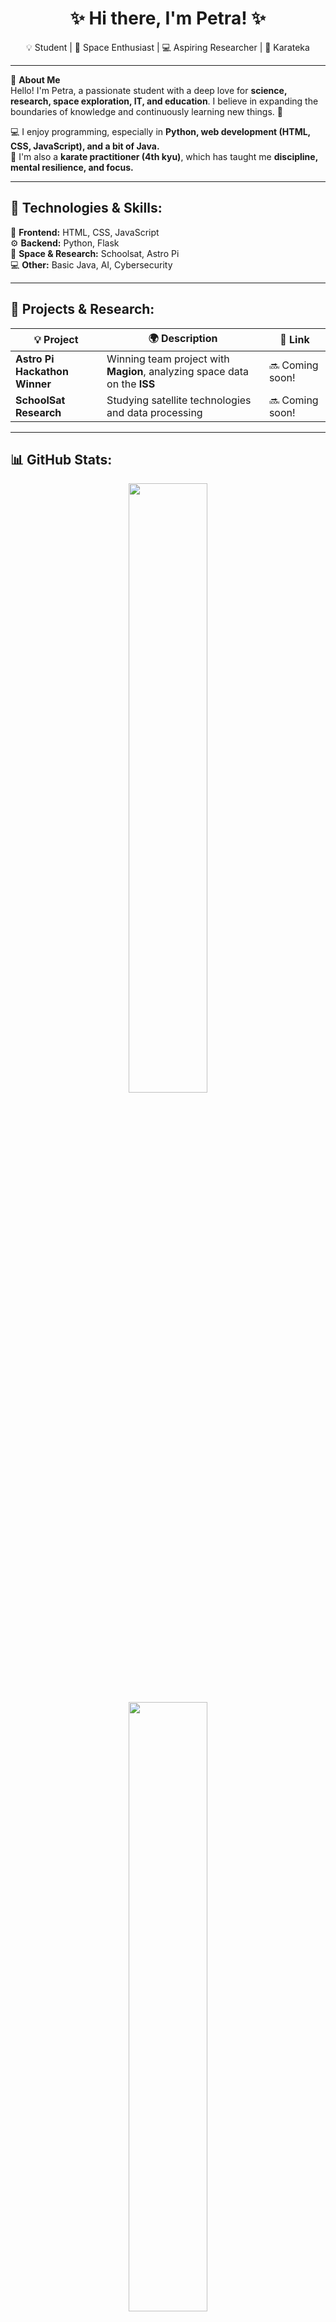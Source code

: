 <h1 align="center"> ✨ Hi there, I'm Petra! ✨ </h1>

<p align="center">
  💡 Student | 🔭 Space Enthusiast | 💻 Aspiring Researcher | 🥋 Karateka
</p>

---

🌸 **About Me**  
Hello! I'm Petra, a passionate student with a deep love for **science, research, space exploration, IT, and education**. I believe in expanding the boundaries of knowledge and continuously learning new things. 🚀  

💻 I enjoy programming, especially in **Python, web development (HTML, CSS, JavaScript), and a bit of Java.**  
🥋 I'm also a **karate practitioner (4th kyu)**, which has taught me **discipline, mental resilience, and focus.**  

---

## 🌟 Technologies & Skills:
🎨 **Frontend:** HTML, CSS, JavaScript  
⚙️ **Backend:** Python, Flask  
📡 **Space & Research:** Schoolsat, Astro Pi  
💻 **Other:** Basic Java, AI, Cybersecurity  

---

## 🚀 Projects & Research:
| 💡 Project | 🌍 Description | 🔗 Link |
|------------|--------------|---------|
| **Astro Pi Hackathon Winner** | Winning team project with **Magion**, analyzing space data on the **ISS** | 🔜 Coming soon! |
| **SchoolSat Research** | Studying satellite technologies and data processing | 🔜 Coming soon! |

---

## 📊 GitHub Stats:
<p align="center">
  <img src="https://github-readme-stats.vercel.app/api?username=PetraTovarkova&show_icons=true&theme=pink" width="50%" />
  <img src="https://github-readme-streak-stats.herokuapp.com/?user=PetraTovarkova&theme=pink" width="50%" />
</p>

---

## 🎧 What I'm Listening To:
[![Spotify](https://spotify-recently-played-readme.vercel.app/api?user=YOUR_SPOTIFY_ID)](https://open.spotify.com/user/foywuurvtq0hp0bkh67li5tqo)

---

## 💌 Connect with Me:
🌎 **LinkedIn:** [Petra Továrková](https://www.linkedin.com/in/petra-tovarkova/)  

---

✨ **Thanks for visiting my profile! If you like my projects, feel free to star ⭐ them!** ✨

